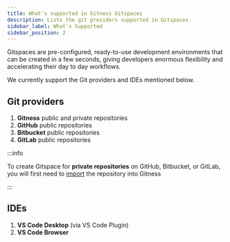 ```yaml
---
title: What's supported in Gitness Gitspaces
description: Lists the git providers supported in Gitspaces.
sidebar_label: What's Supported
sidebar_position: 2
---
```


Gitspaces are pre-configured, ready-to-use development environments that can be created in a few seconds, giving developers enormous flexibility and accelerating their day to day workflows. 

We currently support the Git providers and IDEs mentioned below.

## Git providers

1. **Gitness** public and private repositories
2. **GitHub** public repositories
3. **Bitbucket** public repositories
4. **GitLab** public repositories

:::info

To create Gitspace for **private repositories** on GitHub, Bitbucket, or GitLab, you will first need to [import](https://docs.gitness.com/repositories/overview#import-a-repository) the repository into Gitness

:::

## IDEs

1. **VS Code Desktop** (via VS Code Plugin)
2. **VS Code Browser** 


